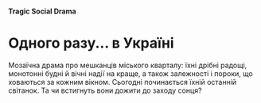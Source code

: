 #### Tragic Social Drama

# Одного разу... в Україні

Мозаїчна драма про мешканців міського кварталу: їхні дрібні радощі, монотонні будні й вічні надії на краще, а також залежності і пороки, що ховаються за кожним вікном. Сьогодні починається їхній останній світанок. Та чи встигнуть вони дожити до заходу сонця?
